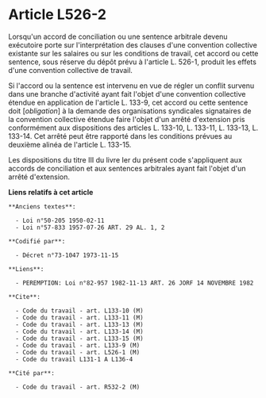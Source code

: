# Article L526-2

Lorsqu'un accord de conciliation ou une sentence arbitrale devenu exécutoire porte sur l'interprétation des clauses d'une
convention collective existante sur les salaires ou sur les conditions de travail, cet accord ou cette sentence, sous réserve
du dépôt prévu à l'article L. 526-1, produit les effets d'une convention collective de travail.

Si l'accord ou la sentence est intervenu en vue de régler un conflit survenu dans une branche d'activité ayant fait l'objet
d'une convention collective étendue en application de l'article L. 133-9, cet accord ou cette sentence doit [*obligation*] à
la demande des organisations syndicales signataires de la convention collective étendue faire l'objet d'un arrêté d'extension
pris conformément aux dispositions des articles L. 133-10, L. 133-11, L. 133-13, L. 133-14. Cet arrêté peut être rapporté
dans les conditions prévues au deuxième alinéa de l'article L. 133-15.

Les dispositions du titre III du livre Ier du présent code s'appliquent aux accords de conciliation et aux sentences
arbitrales ayant fait l'objet d'un arrêté d'extension.

**Liens relatifs à cet article**

	**Anciens textes**:

	  - Loi n°50-205 1950-02-11
	  - Loi n°57-833 1957-07-26 ART. 29 AL. 1, 2

	**Codifié par**:

	  - Décret n°73-1047 1973-11-15

	**Liens**:

	  - PEREMPTION: Loi n°82-957 1982-11-13 ART. 26 JORF 14 NOVEMBRE 1982

	**Cite**:

	  - Code du travail - art. L133-10 (M)
	  - Code du travail - art. L133-11 (M)
	  - Code du travail - art. L133-13 (M)
	  - Code du travail - art. L133-14 (M)
	  - Code du travail - art. L133-15 (M)
	  - Code du travail - art. L133-9 (M)
	  - Code du travail - art. L526-1 (M)
	  - Code du travail L131-1 A L136-4

	**Cité par**:

	  - Code du travail - art. R532-2 (M)
